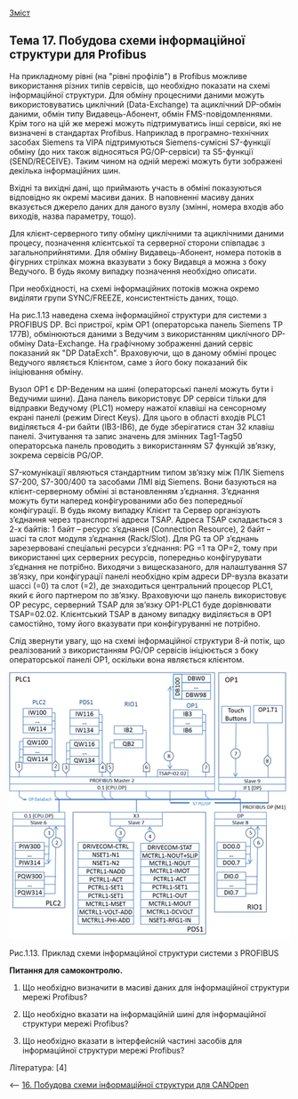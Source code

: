 [Зміст](README.md)

## Тема 17. Побудова схеми інформаційної структури для Profibus

На прикладному рівні (на "рівні профілів") в Profibus можливе використання різних типів сервісів, що необхідно показати на схемі інформаційної структури. Для обміну процесними даними можуть використовуватись циклічний (Data-Exchange) та ациклічний DP-обмін даними, обмін типу Видавець-Абонент, обмін FMS-повідомленнями. Крім того на цій же мережі можуть підтримуватись інші сервіси, які не визначені в стандартах Profibus. Наприклад в програмно-технічних засобах Siemens та VIPA підтримуються Siemens-сумісні S7-функції обміну (до них також відносяться PG/OP-сервіси) та S5-функції (SEND/RECEIVE). Таким чином на одній мережі можуть бути зображені декілька інформаційних шин.

Вхідні та вихідні дані, що приймають участь в обміні показуються відповідно як окремі масиви даних. В наповненні масиву даних вказується джерело даних для даного вузлу (змінні, номера входів або виходів, назва параметру, тощо). 

Для клієнт-серверного типу обміну циклічними та ациклічними даними процесу, позначення клієнтської та серверної сторони співпадає з загальноприйнятими. Для обміну Видавець-Абонент, номера потоків в фігурних стрілках можна вказувати з боку Видавця а можна з боку Ведучого. В будь якому випадку позначення необхідно описати.   

При необхідності, на схемі інформаційних потоків можна окремо виділяти групи SYNC/FREEZE, консистентність даних, тощо. 

На рис.1.13 наведена схема інформаційної структури для системи з PROFIBUS DP. Всі пристрої, крім OP1 (операторська панель Siemens TP 177B), обмінюються даними з Ведучим з використанням циклічного DP-обміну Data-Exchange. На графічному зображенні даний сервіс показаний як "DP DataExch". Враховуючи, що в даному обміні процес Ведучого являється Клієнтом, саме з його боку показаний бік ініціювання обміну. 

Вузол OP1 є DP-Веденим на шині (операторські панелі можуть бути і Ведучими шини). Дана панель використовує DP сервіси тільки для відправки Ведучому (PLC1) номеру нажатої клавіші на сенсорному екрані панелі (режим Direct Keys). Для цього в області входів PLC1 виділяється 4-ри байти (IB3-IB6), де буде зберігатися стан 32 клавіш панелі. Зчитування та запис значень для змінних Tag1-Tag50 операторська панель проводить з використанням S7 функцій зв’язку, зокрема сервісів PG/OP. 

S7-комунікації являються стандартним типом зв’язку між ПЛК Siemens S7-200, S7-300/400 та засобами ЛМІ від Siemens. Вони базуються на клієнт-серверному обміні зі встановленням з’єднання. З’єднання можуть бути наперед конфігурованими або без попередньої конфігурації. В будь якому випадку Клієнт та Сервер організують з’єднання через транспортні адреси TSAP. Адреса TSAP складається з 2-х байтів: 1 байт – ресурс з’єднання (Connection Resource), 2 байт – шасі та слот модуля з’єднання (Rack/Slot). Для PG та OP з’єднань зарезервовані спеціальні ресурси з’єднання: PG =1 та OP=2, тому при використанні цих серверних ресурсів, попередньо конфігурувати з’єднання не потрібно. Виходячи з вищесказаного, для налаштування S7 зв’язку, при конфігурації панелі необхідно крім адреси DP-вузла вказати шассі (=0) та слот (=2), де знаходиться центральний процесор PLC1, який є його партнером по зв’язку. Враховуючи що панель використовує ОР ресурс, серверний TSAP для зв’язку ОР1-PLC1 буде дорівнювати TSAP=02.02. Клієнтський TSAP в даному випадку виділяється в ОР1 самостійно, тому його вказувати при конфігуруванні не потрібно. 

Слід звернути увагу, що на схемі інформаційної структури 8-й потік, що реалізований з використанням PG/OP сервісів ініціюється з боку операторської панелі ОР1, оскільки вона являється клієнтом.

![img](media/1_13.png)

Рис.1.13. Приклад схеми інформаційної структури системи з PROFIBUS

**Питання для самоконтролю.**

1. Що необхідно визначити в масиві даних для інформаційної структури мережі Profibus?

2. Що необхідно вказати на інформаційній шині для інформаційної структури мережі Profibus?

3. Що необхідно вказати в інтерфейсній частині засобів для інформаційної структури мережі Profibus?  

Література: [4]

<-- [16. Побудова схеми інформаційної структури для CANOpen](lec16.md)